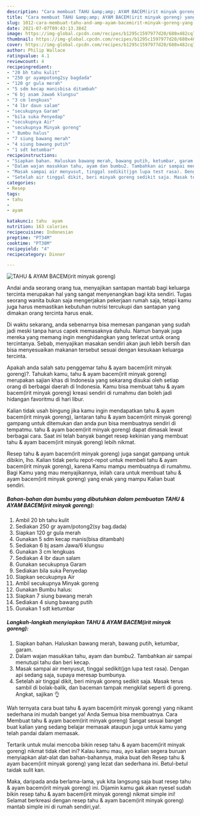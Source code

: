 ```yaml
---
description: "Cara membuat TAHU &amp;amp; AYAM BACEM(irit minyak goreng) yang lezat Untuk Jualan"
title: "Cara membuat TAHU &amp;amp; AYAM BACEM(irit minyak goreng) yang lezat Untuk Jualan"
slug: 1012-cara-membuat-tahu-and-amp-ayam-bacemirit-minyak-goreng-yang-lezat-untuk-jualan
date: 2021-07-07T09:43:13.384Z
image: https://img-global.cpcdn.com/recipes/b1295c1597977d20/680x482cq70/tahu-ayam-bacemirit-minyak-goreng-foto-resep-utama.jpg
thumbnail: https://img-global.cpcdn.com/recipes/b1295c1597977d20/680x482cq70/tahu-ayam-bacemirit-minyak-goreng-foto-resep-utama.jpg
cover: https://img-global.cpcdn.com/recipes/b1295c1597977d20/680x482cq70/tahu-ayam-bacemirit-minyak-goreng-foto-resep-utama.jpg
author: Philip Wallace
ratingvalue: 4.1
reviewcount: 4
recipeingredient:
- "20 bh tahu kulit"
- "250 gr ayampotong2sy bagdada"
- "120 gr gula merah"
- "5 sdm kecap manisbisa ditambah"
- "6 bj asam Jawa6 klungsu"
- "3 cm lengkuas"
- "4 lbr daun salam"
- "secukupnya Garam"
- "bila suka Penyedap"
- "secukupnya Air"
- "secukupnya Minyak goreng"
- " Bumbu halus"
- "7 siung bawang merah"
- "4 siung bawang putih"
- "1 sdt ketumbar"
recipeinstructions:
- "Siapkan bahan. Haluskan bawang merah, bawang putih, ketumbar, garam."
- "Dalam wajan masukkan tahu, ayam dan bumbu2. Tambahkan air sampai menutupi tahu dan beri kecap."
- "Masak sampai air menyusut, tinggal sedikit(jgn lupa test rasa). Dengan api sedang saja, supaya meresap bumbunya."
- "Setelah air tinggal dikit, beri minyak goreng sedikit saja. Masak terus sambil di bolak-balik, dan baceman tampak mengkilat seperti di goreng. Angkat, sajikan 👌"
categories:
- Resep
tags:
- tahu
- 
- ayam

katakunci: tahu  ayam 
nutrition: 163 calories
recipecuisine: Indonesian
preptime: "PT34M"
cooktime: "PT30M"
recipeyield: "4"
recipecategory: Dinner

---
```



![TAHU &amp; AYAM BACEM(irit minyak goreng)](https://img-global.cpcdn.com/recipes/b1295c1597977d20/680x482cq70/tahu-ayam-bacemirit-minyak-goreng-foto-resep-utama.jpg)

Andai anda seorang orang tua, menyajikan santapan mantab bagi keluarga tercinta merupakan hal yang sangat menyenangkan bagi kita sendiri. Tugas seorang  wanita bukan saja mengerjakan pekerjaan rumah saja, tetapi kamu juga harus memastikan kebutuhan nutrisi tercukupi dan santapan yang dimakan orang tercinta harus enak.

Di waktu  sekarang, anda sebenarnya bisa memesan panganan yang sudah jadi meski tanpa harus capek memasaknya dahulu. Namun banyak juga mereka yang memang ingin menghidangkan yang terlezat untuk orang tercintanya. Sebab, menyajikan masakan sendiri akan jauh lebih bersih dan bisa menyesuaikan makanan tersebut sesuai dengan kesukaan keluarga tercinta. 



Apakah anda salah satu penggemar tahu &amp; ayam bacem(irit minyak goreng)?. Tahukah kamu, tahu &amp; ayam bacem(irit minyak goreng) merupakan sajian khas di Indonesia yang sekarang disukai oleh setiap orang di berbagai daerah di Indonesia. Kamu bisa membuat tahu &amp; ayam bacem(irit minyak goreng) kreasi sendiri di rumahmu dan boleh jadi hidangan favoritmu di hari libur.

Kalian tidak usah bingung jika kamu ingin mendapatkan tahu &amp; ayam bacem(irit minyak goreng), lantaran tahu &amp; ayam bacem(irit minyak goreng) gampang untuk ditemukan dan anda pun bisa membuatnya sendiri di tempatmu. tahu &amp; ayam bacem(irit minyak goreng) dapat dimasak lewat berbagai cara. Saat ini telah banyak banget resep kekinian yang membuat tahu &amp; ayam bacem(irit minyak goreng) lebih nikmat.

Resep tahu &amp; ayam bacem(irit minyak goreng) juga sangat gampang untuk dibikin, lho. Kalian tidak perlu repot-repot untuk membeli tahu &amp; ayam bacem(irit minyak goreng), karena Kamu mampu membuatnya di rumahmu. Bagi Kamu yang mau menyajikannya, inilah cara untuk membuat tahu &amp; ayam bacem(irit minyak goreng) yang enak yang mampu Kalian buat sendiri.

<!--inarticleads1-->

##### Bahan-bahan dan bumbu yang dibutuhkan dalam pembuatan TAHU &amp; AYAM BACEM(irit minyak goreng):

1. Ambil 20 bh tahu kulit
1. Sediakan 250 gr ayam/potong2(sy bag.dada)
1. Siapkan 120 gr gula merah
1. Gunakan 5 sdm kecap manis(bisa ditambah)
1. Sediakan 6 bj asam Jawa/6 klungsu
1. Gunakan 3 cm lengkuas
1. Sediakan 4 lbr daun salam
1. Gunakan secukupnya Garam
1. Sediakan bila suka Penyedap
1. Siapkan secukupnya Air
1. Ambil secukupnya Minyak goreng
1. Gunakan  Bumbu halus:
1. Siapkan 7 siung bawang merah
1. Sediakan 4 siung bawang putih
1. Gunakan 1 sdt ketumbar




<!--inarticleads2-->

##### Langkah-langkah menyiapkan TAHU &amp; AYAM BACEM(irit minyak goreng):

1. Siapkan bahan. Haluskan bawang merah, bawang putih, ketumbar, garam.
1. Dalam wajan masukkan tahu, ayam dan bumbu2. Tambahkan air sampai menutupi tahu dan beri kecap.
1. Masak sampai air menyusut, tinggal sedikit(jgn lupa test rasa). Dengan api sedang saja, supaya meresap bumbunya.
1. Setelah air tinggal dikit, beri minyak goreng sedikit saja. Masak terus sambil di bolak-balik, dan baceman tampak mengkilat seperti di goreng. Angkat, sajikan 👌




Wah ternyata cara buat tahu &amp; ayam bacem(irit minyak goreng) yang nikamt sederhana ini mudah banget ya! Anda Semua bisa membuatnya. Cara Membuat tahu &amp; ayam bacem(irit minyak goreng) Sangat sesuai banget buat kalian yang sedang belajar memasak ataupun juga untuk kamu yang telah pandai dalam memasak.

Tertarik untuk mulai mencoba bikin resep tahu &amp; ayam bacem(irit minyak goreng) nikmat tidak ribet ini? Kalau kamu mau, ayo kalian segera buruan menyiapkan alat-alat dan bahan-bahannya, maka buat deh Resep tahu &amp; ayam bacem(irit minyak goreng) yang lezat dan sederhana ini. Betul-betul taidak sulit kan. 

Maka, daripada anda berlama-lama, yuk kita langsung saja buat resep tahu &amp; ayam bacem(irit minyak goreng) ini. Dijamin kamu gak akan nyesel sudah bikin resep tahu &amp; ayam bacem(irit minyak goreng) nikmat simple ini! Selamat berkreasi dengan resep tahu &amp; ayam bacem(irit minyak goreng) mantab simple ini di rumah sendiri,ya!.

